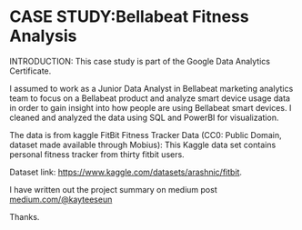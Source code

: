 # CASE STUDY:Bellabeat Fitness Analysis

INTRODUCTION:
This case study is part of the Google Data Analytics  Certificate.

I assumed to work as a Junior Data Analyst in Bellabeat marketing analytics team to focus on a Bellabeat product and analyze smart device usage data in order to gain insight into how people are using Bellabeat smart devices. I cleaned and analyzed the data using SQL and PowerBI for visualization.

The data is from kaggle FitBit Fitness Tracker Data (CC0: Public Domain, dataset made available through Mobius): This Kaggle data set contains personal fitness tracker from thirty fitbit users.

Dataset link: https://www.kaggle.com/datasets/arashnic/fitbit. 

I have written out the project summary on medium post [ medium.com/@kayteeseun](https://kayteeseun.medium.com/)

Thanks.
